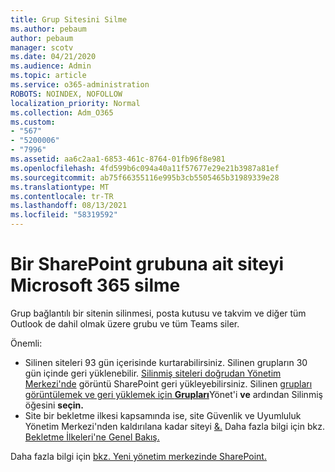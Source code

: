 ```yaml
---
title: Grup Sitesini Silme
ms.author: pebaum
author: pebaum
manager: scotv
ms.date: 04/21/2020
ms.audience: Admin
ms.topic: article
ms.service: o365-administration
ROBOTS: NOINDEX, NOFOLLOW
localization_priority: Normal
ms.collection: Adm_O365
ms.custom:
- "567"
- "5200006"
- "7996"
ms.assetid: aa6c2aa1-6853-461c-8764-01fb96f8e981
ms.openlocfilehash: 4fd599b6c094a40a11f57677e29e21b3987a81ef
ms.sourcegitcommit: ab75f66355116e995b3cb5505465b31989339e28
ms.translationtype: MT
ms.contentlocale: tr-TR
ms.lasthandoff: 08/13/2021
ms.locfileid: "58319592"
---
```

# <a name="delete-a-sharepoint-site-that-belongs-to-a-microsoft-365-group"></a>Bir SharePoint grubuna ait siteyi Microsoft 365 silme

Grup bağlantılı bir sitenin silinmesi, posta kutusu ve takvim ve diğer tüm Outlook de dahil olmak üzere grubu ve tüm Teams siler.
  
Önemli:

- Silinen siteleri 93 gün içerisinde kurtarabilirsiniz. Silinen grupların 30 gün içinde geri yüklenebilir. [Silinmiş siteleri doğrudan Yönetim Merkezi'nde](https://admin.microsoft.com/sharepoint?page=recyclebin&modern=true) görüntü SharePoint geri yükleyebilirsiniz. Silinen [grupları görüntülemek ve geri yüklemek için **Grupları**](https://admin.microsoft.com/Adminportal/Home?source=applauncher#/deletedgroups)Yönet'i **ve** ardından Silinmiş öğesini **seçin.**
- Site bir bekletme ilkesi kapsamında ise, site Güvenlik ve Uyumluluk Yönetim Merkezi'nden kaldırılana kadar siteyi [&.](https://protection.office.com/?rfr=AdminCenter#/retention) Daha fazla bilgi için bkz. [Bekletme İlkeleri'ne Genel Bakış.](https://docs.microsoft.com/microsoft-365/compliance/retention-policies)
  
Daha fazla bilgi için [bkz. Yeni yönetim merkezinde SharePoint.](https://docs.microsoft.com/sharepoint/manage-sites-in-new-admin-center)
